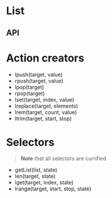 # List

## API

# Action creators

* lpush(target, value)
* rpush(target, value)
* lpop(target)
* rpop(target)
* lset(target, index, value)
* lreplace(target, elements)
* lrem(target, count, value)
* ltrim(target, start, stop)

# Selectors

> **Note** that all selectors are currified

* getList(list, state)
* len(target, state)
* lget(target, index, state)
* lrange(target, start, stop, state)
